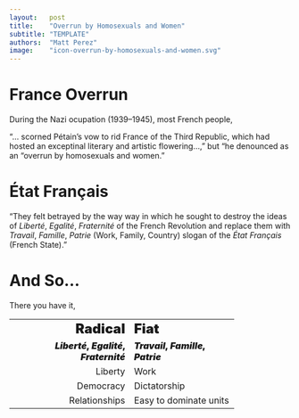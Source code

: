 ```yaml
---
layout:   post
title:    "Overrun by Homosexuals and Women"
subtitle: "TEMPLATE"
authors:  "Matt Perez"
image:    "icon-overrun-by-homosexuals-and-women.svg"
---
```


<div style='display:none; '>
 <p>BREAKING: France overrun by homosexuals and women (said by the Nazis during their occupation of France).</p>
</div>

<h1>France Overrun</h1>
 <p>During the Nazi ocupation (1939–1945), most French people,
 <div class="_citation">
  <p>&ldquo;&hellip; scorned P&eacute;tain&rsquo;s vow to rid France of the Third Republic, which had hosted an exceptinal literary and artistic flowering&hellip;,&rdquo; but &ldquo;he denounced as an &ldquo;overrun by homosexuals and women.&rdquo;</p>
 </div>

<h1>&Eacute;tat Fran&ccedil;ais</h1>
 <div class="_citation">
  <p>&ldquo;They felt betrayed by the way way in which he sought to destroy the ideas of <em>Libert&eacute;</em>, <em>Egalit&eacute;</em>, <em>Fraternit&eacute;</em> of the French Revolution and replace them with <em>Travail</em>, <em>Famille</em>, <em>Patrie</em> (Work, Family, Country) slogan of the <em>&Eacute;tat Fran&ccedil;ais</em> (French State).&rdquo;</p>
 </div>

<h1>And So&hellip;</h1>
 <p>There you have it,
  <table style="width:80%; background-color:light-gray; align:center; ">
   <tr>
    <td style="text-align:right; ">
     <span style="text-align:center; font-weight: 900; font-size:x-large; ">
      Radical
     </span>
    </td>
    <td>
     <span style="text-align:center; font-weight: 900; font-size:x-large; ">
      Fiat
     </span>
    </td>
   </tr>
   <tr>
    <td style="text-align:right; ">
     <span style="text-align:center; font-weight: 900; ">
      <em>Libert&eacute;</em>, <em>Egalit&eacute;</em>, <em>Fraternit&eacute;</em>
     </span>
    </td>
    <td>
     <span style="text-align:center; font-weight: 900; ">
      <em>Travail</em>, <em>Famille</em>, <em>Patrie</em>
     </span>
    </td>
   </tr>
   <tr>
    <td style="text-align:right; ">
     Liberty
    </td>
    <td>
     Work
    </td>
   </tr>
   <tr>
    <td style="text-align:right; ">
     Democracy
    </td>
    <td>
     Dictatorship
    </td>
   </tr>
   <tr>
    <td style="text-align:right; ">
     Relationships
    </td>
    <td>
     Easy to dominate units
    </td>
   </tr> 
  </table>
